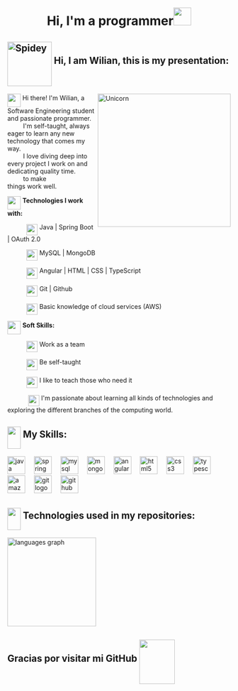 <h1 align="center"><b>Hi, I'm a programmer</b><img src="https://githubwilian2005.s3.us-east-2.amazonaws.com/gifs/spiderman4.gif" width="40" height="40"></h1>

## <img src="https://githubwilian2005.s3.us-east-2.amazonaws.com/gifs/spiderman.gif" width="100" height="100" align="middle" alt="Spidey" /> **Hi, I am Wilian, this is my presentation:**


<img align="right" alt="Unicorn" width="300" height="300" src="https://githubwilian2005.s3.us-east-2.amazonaws.com/gifs/deadpool.gif"/>

<img src="https://githubwilian2005.s3.us-east-2.amazonaws.com/gifs/spiderman5.gif" width="30" height="30" align="middle"/> Hi there! I'm Wilian, a Software Engineering student and passionate programmer.<br>
&nbsp;&nbsp;&nbsp;&nbsp;&nbsp;&nbsp;&nbsp;&nbsp; I'm self-taught, always eager to learn any new technology that comes my way.<br>
&nbsp;&nbsp;&nbsp;&nbsp;&nbsp;&nbsp;&nbsp;&nbsp; I love diving deep into every project I work on and dedicating quality time.<br>
&nbsp;&nbsp;&nbsp;&nbsp;&nbsp;&nbsp;&nbsp;&nbsp; to make things work well.<br>

<img src="https://githubwilian2005.s3.us-east-2.amazonaws.com/gifs/spiderman5.gif" width="30" height="30" align="middle"/> **Technologies I work with:**

&nbsp;&nbsp;&nbsp;&nbsp;&nbsp;&nbsp;&nbsp;&nbsp;&nbsp;&nbsp;&nbsp;<img src="https://githubwilian2005.s3.us-east-2.amazonaws.com/img/pngwing.com.png" width="25" height="25" align="middle"/> Java | Spring Boot | OAuth 2.0

&nbsp;&nbsp;&nbsp;&nbsp;&nbsp;&nbsp;&nbsp;&nbsp;&nbsp;&nbsp;&nbsp;<img src="https://githubwilian2005.s3.us-east-2.amazonaws.com/img/pngwing.com.png" width="25" height="25" align="middle"/> MySQL | MongoDB

&nbsp;&nbsp;&nbsp;&nbsp;&nbsp;&nbsp;&nbsp;&nbsp;&nbsp;&nbsp;&nbsp;<img src="https://githubwilian2005.s3.us-east-2.amazonaws.com/img/pngwing.com.png" width="25" height="25" align="middle"/> Angular | HTML | CSS | TypeScript

&nbsp;&nbsp;&nbsp;&nbsp;&nbsp;&nbsp;&nbsp;&nbsp;&nbsp;&nbsp;&nbsp;<img src="https://githubwilian2005.s3.us-east-2.amazonaws.com/img/pngwing.com.png" width="25" height="25" align="middle"/> Git | Github

&nbsp;&nbsp;&nbsp;&nbsp;&nbsp;&nbsp;&nbsp;&nbsp;&nbsp;&nbsp;&nbsp;<img src="https://githubwilian2005.s3.us-east-2.amazonaws.com/img/pngwing.com.png" width="25" height="25" align="middle"/> Basic knowledge of cloud services (AWS)


<img src="https://githubwilian2005.s3.us-east-2.amazonaws.com/gifs/spiderman5.gif" width="30" height="30" align="middle"/> **Soft Skills:**

&nbsp;&nbsp;&nbsp;&nbsp;&nbsp;&nbsp;&nbsp;&nbsp;&nbsp;&nbsp;&nbsp;<img src="https://githubwilian2005.s3.us-east-2.amazonaws.com/img/pngwing.com.png" width="25" height="25" align="middle"/> Work as a team

&nbsp;&nbsp;&nbsp;&nbsp;&nbsp;&nbsp;&nbsp;&nbsp;&nbsp;&nbsp;&nbsp;<img src="https://githubwilian2005.s3.us-east-2.amazonaws.com/img/pngwing.com.png" width="25" height="25" align="middle"/> Be self-taught

&nbsp;&nbsp;&nbsp;&nbsp;&nbsp;&nbsp;&nbsp;&nbsp;&nbsp;&nbsp;&nbsp;<img src="https://githubwilian2005.s3.us-east-2.amazonaws.com/img/pngwing.com.png" width="25" height="25" align="middle"/> I like to teach those who need it

&nbsp;&nbsp;&nbsp;&nbsp;
&nbsp;&nbsp;&nbsp;&nbsp;&nbsp;&nbsp;&nbsp;<img src="https://githubwilian2005.s3.us-east-2.amazonaws.com/img/pngwing.com.png" width="25" height="25" align="middle"/> I'm passionate about learning all kinds of technologies and exploring the different branches of the computing world.

## <img src="https://githubwilian2005.s3.us-east-2.amazonaws.com/gifs/character_transparent_cropped.gif" width="30" height="50" align="middle"/> My Skills:


<div align="left">
  <img src="https://cdn.jsdelivr.net/gh/devicons/devicon/icons/java/java-original.svg" height="40" alt="java logo"  />
  <img width="12" />
  <img src="https://cdn.jsdelivr.net/gh/devicons/devicon/icons/spring/spring-original.svg" height="40" alt="spring logo"  />
  <img width="12" />
  <img src="https://cdn.jsdelivr.net/gh/devicons/devicon/icons/mysql/mysql-original.svg" height="40" alt="mysql logo"  />
  <img width="12" />
  <img src="https://cdn.jsdelivr.net/gh/devicons/devicon/icons/mongodb/mongodb-original.svg" height="40" alt="mongodb logo"  />
  <img width="12" />
  <img src="https://cdn.jsdelivr.net/gh/devicons/devicon/icons/angularjs/angularjs-original.svg" height="40" alt="angularjs logo"  />
  <img width="12" />
  <img src="https://cdn.jsdelivr.net/gh/devicons/devicon/icons/html5/html5-original.svg" height="40" alt="html5 logo"  />
  <img width="12" />
  <img src="https://cdn.jsdelivr.net/gh/devicons/devicon/icons/css3/css3-original.svg" height="40" alt="css3 logo"  />
  <img width="12" />
  <img src="https://cdn.jsdelivr.net/gh/devicons/devicon/icons/typescript/typescript-original.svg" height="40" alt="typescript logo"  />
  <img width="12" />
  <img src="https://cdn.jsdelivr.net/gh/devicons/devicon/icons/amazonwebservices/amazonwebservices-line-wordmark.svg" height="40" alt="amazonwebservices logo"  />
  <img width="12" />
  <img src="https://cdn.jsdelivr.net/gh/devicons/devicon/icons/git/git-original.svg" height="40" alt="git logo"  />
  <img width="12" />
  <img src="https://cdn.jsdelivr.net/gh/devicons/devicon/icons/github/github-original.svg" height="40" alt="github logo"  />
</div>


## <img src="https://githubwilian2005.s3.us-east-2.amazonaws.com/gifs/character_transparent_cropped.gif" width="30" height="50" align="middle"/> Technologies used in my repositories:


<div align="left">
  <img src="https://github-readme-stats.vercel.app/api/top-langs?username=Wilian87wil&locale=en&hide_title=false&layout=compact&card_width=320&langs_count=4&theme=dark&hide_border=false" height="200" alt="languages graph"  />
</div>


## Gracias por visitar mi GitHub <img src="https://githubwilian2005.s3.us-east-2.amazonaws.com/gifs/spiderman6.gif" width="80" height="100" align="middle"/>
